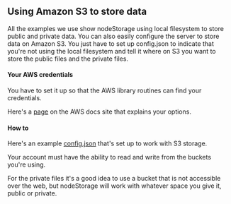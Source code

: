 ## Using Amazon S3 to store data

All the examples we use show nodeStorage using local filesystem to store public and private data. You can also easily configure the server to store data on Amazon S3. You just have to set up config.json to indicate that you're not using the local filesystem and tell it where on S3 you want to store the public files and the private files.

#### Your AWS credentials

You have to set it up so that the AWS library routines can find your credentials. 

Here's a <a href="http://docs.aws.amazon.com/AWSJavaScriptSDK/guide/node-configuring.html">page</a> on the AWS docs site that explains your options. 

#### How to

Here's an example <a href="https://gist.github.com/scripting/f37ec1650c29da0547766fd1093ee9fd">config.json</a> that's set up to work with S3 storage. 

Your account must have the ability to read and write from the buckets you're using.

For the private files it's a good idea to use a bucket that is not accessible over the web, but nodeStorage will work with whatever space you give it, public or private.

